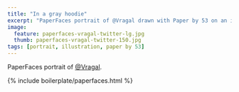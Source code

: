 ```yaml
---
title: "In a gray hoodie"
excerpt: "PaperFaces portrait of @Vragal drawn with Paper by 53 on an iPad."
image: 
  feature: paperfaces-vragal-twitter-lg.jpg
  thumb: paperfaces-vragal-twitter-150.jpg
tags: [portrait, illustration, paper by 53]
---
```


PaperFaces portrait of [@Vragal](http://twitter.com/Vragal).

{% include boilerplate/paperfaces.html %}